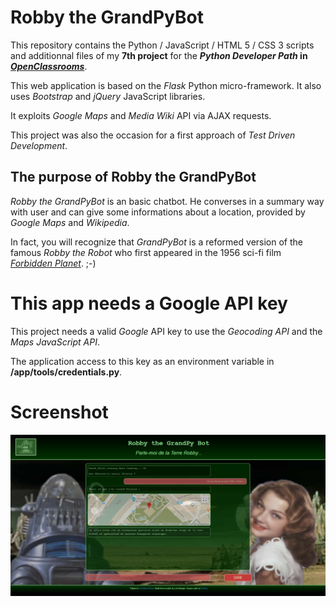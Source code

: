 # Robby the GrandPyBot

This repository contains the Python / JavaScript / HTML 5 / CSS 3 scripts and additionnal files of my  __7th project__ for the __*Python Developer Path* in [*OpenClassrooms*](https://openclassrooms.com/paths/developpeur-se-dapplication-python)__.

This web application is based on the *Flask* Python micro-framework. It also uses *Bootstrap* and *jQuery* JavaScript libraries.

It exploits *Google Maps* and *Media Wiki* API via AJAX requests.

This project was also the occasion for a first approach of *Test Driven Development*.

## The purpose of Robby the GrandPyBot

*Robby the GrandPyBot* is an basic chatbot. He converses in a summary way with user and can give some informations about a location, provided by *Google Maps* and *Wikipedia*.

In fact, you will recognize that *GrandPyBot* is a reformed version of the famous *Robby the Robot* who first appeared in the 1956 sci-fi film [*Forbidden Planet*](https://www.youtube.com/watch?v=j7bXuX7x0pg). ;-)

# This app needs a Google API key

This project needs a valid *Google* API key to use the *Geocoding API* and the *Maps JavaScript API*.

The application access to this key as an environment variable in __/app/tools/credentials.py__.

# Screenshot

![A screenshot of grandpybot app](https://github.com/Louis-Gabriel-TM/P7_GrandPyBot/blob/master/demo.jpg)